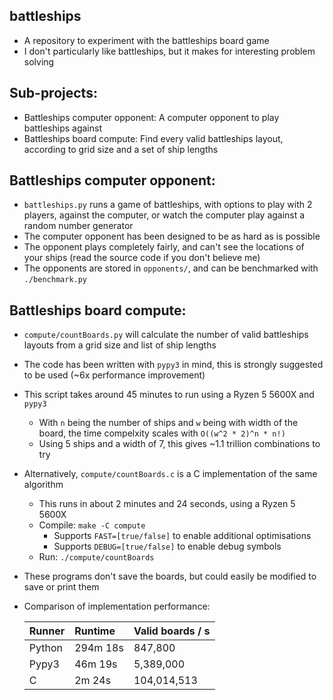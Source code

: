 ## battleships
  - A repository to experiment with the battleships board game
  - I don't particularly like battleships, but it makes for interesting problem solving

## Sub-projects:
  - Battleships computer opponent: A computer opponent to play battleships against
  - Battleships board compute: Find every valid battleships layout, according to grid size and a set of ship lengths

## Battleships computer opponent:
  - `battleships.py` runs a game of battleships, with options to play with 2 players, against the computer, or watch the computer play against a random number generator
  - The computer opponent has been designed to be as hard as is possible
  - The opponent plays completely fairly, and can't see the locations of your ships (read the source code if you don't believe me)
  - The opponents are stored in `opponents/`, and can be benchmarked with `./benchmark.py`

## Battleships board compute:
  - `compute/countBoards.py` will calculate the number of valid battleships layouts from a grid size and list of ship lengths
  - The code has been written with `pypy3` in mind, this is strongly suggested to be used (~6x performance improvement)
  - This script takes around 45 minutes to run using a Ryzen 5 5600X and `pypy3`
    - With `n` being the number of ships and `w` being with width of the board, the time compelxity scales with `O((w^2 * 2)^n * n!)`
    - Using 5 ships and a width of 7, this gives ~1.1 trillion combinations to try
  - Alternatively, `compute/countBoards.c` is a C implementation of the same algorithm
    - This runs in about 2 minutes and 24 seconds, using a Ryzen 5 5600X
    - Compile: `make -C compute`
      - Supports `FAST=[true/false]` to enable additional optimisations
      - Supports `DEBUG=[true/false]` to enable debug symbols
    - Run: `./compute/countBoards`
  - These programs don't save the boards, but could easily be modified to save or print them
  - Comparison of implementation performance:

    | Runner | Runtime  | Valid boards / s |
    |:-------|:---------|------------------|
    | Python | 294m 18s | 847,800          |
    | Pypy3  | 46m 19s  | 5,389,000        |
    | C      | 2m 24s   | 104,014,513      |
